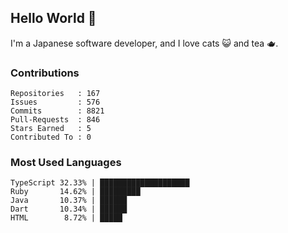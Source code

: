## Hello World 👋

I'm a Japanese software developer, and I love cats 😺 and tea 🫖.

### Contributions

    Repositories   : 167
    Issues         : 576
    Commits        : 8821
    Pull-Requests  : 846
    Stars Earned   : 5
    Contributed To : 0

### Most Used Languages

    TypeScript 32.33% | ████████████████████
    Ruby       14.62% | █████████
    Java       10.37% | ██████
    Dart       10.34% | ██████
    HTML        8.72% | █████
